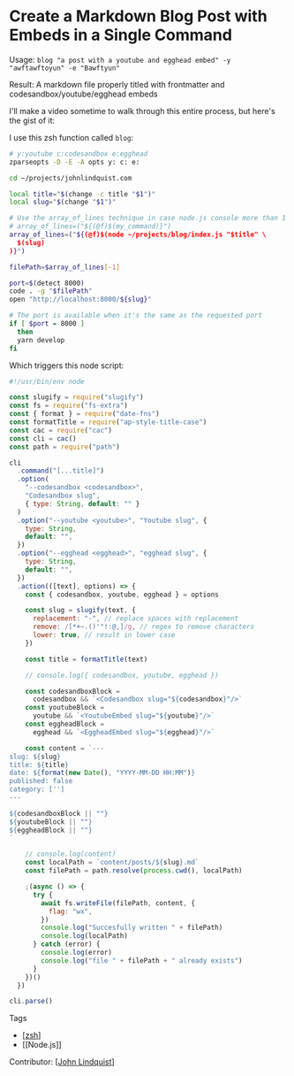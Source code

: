 # Create a Markdown Blog Post with Embeds in a Single Command

Usage: `blog "a post with a youtube and egghead embed" -y "awftawftoyun" -e "Bawftyun"`

Result: A markdown file properly titled with frontmatter and codesandbox/youtube/egghead embeds

I'll make a video sometime to walk through this entire process, but here's the gist of it:

I use this zsh function called `blog`:

```bash
# y:youtube c:codesandbox e:egghead
zparseopts -D -E -A opts y: c: e:

cd ~/projects/johnlindquist.com

local title="$(change -c title "$1")"
local slug="$(change "$1")"

# Use the array_of_lines technique in case node.js console more than 1 line of text
# array_of_lines=("${(@f)$(my_command)}")
array_of_lines=("${(@f)$(node ~/projects/blog/index.js "$title" \
  $(slug)
)}")

filePath=$array_of_lines[-1]

port=$(detect 8000)
code . -g "$filePath"
open "http://localhost:8000/${slug}"

# The port is available when it's the same as the requested port
if [ $port = 8000 ]
  then
  yarn develop
fi
```

Which triggers this node script:

```javascript
#!/usr/bin/env node

const slugify = require("slugify")
const fs = require("fs-extra")
const { format } = require("date-fns")
const formatTitle = require("ap-style-title-case")
const cac = require("cac")
const cli = cac()
const path = require("path")

cli
  .command("[...title]")
  .option(
    "--codesandbox <codesandbox>",
    "Codesandbox slug",
    { type: String, default: "" }
  )
  .option("--youtube <youtube>", "Youtube slug", {
    type: String,
    default: "",
  })
  .option("--egghead <egghead>", "egghead slug", {
    type: String,
    default: "",
  })
  .action(([text], options) => {
    const { codesandbox, youtube, egghead } = options

    const slug = slugify(text, {
      replacement: "-", // replace spaces with replacement
      remove: /[*+~.()'"!:@,]/g, // regex to remove characters
      lower: true, // result in lower case
    })

    const title = formatTitle(text)

    // console.log({ codesandbox, youtube, egghead })

    const codesandboxBlock =
      codesandbox && `<Codesandbox slug="${codesandbox}"/>`
    const youtubeBlock =
      youtube && `<YoutubeEmbed slug="${youtube}"/>`
    const eggheadBlock =
      egghead && `<EggheadEmbed slug="${egghead}"/>`

    const content = `---
slug: ${slug}
title: ${title}
date: ${format(new Date(), "YYYY-MM-DD HH:MM")}
published: false
category: ['']
---

${codesandboxBlock || ""}
${youtubeBlock || ""}
${eggheadBlock || ""}
`

    // console.log(content)
    const localPath = `content/posts/${slug}.md`
    const filePath = path.resolve(process.cwd(), localPath)

    ;(async () => {
      try {
        await fs.writeFile(filePath, content, {
          flag: "wx",
        })
        console.log("Succesfully written " + filePath)
        console.log(localPath)
      } catch (error) {
        console.log(error)
        console.log("file " + filePath + " already exists")
      }
    })()
  })

cli.parse()
```

Tags

- [[zsh]]
- [[Node.js]]

Contributor: [[John Lindquist]]

[//begin]: # "Autogenerated link references for markdown compatibility"
[zsh]: zsh "Zsh"
[John Lindquist]: john-lindquist "John Lindquist"
[//end]: # "Autogenerated link references"